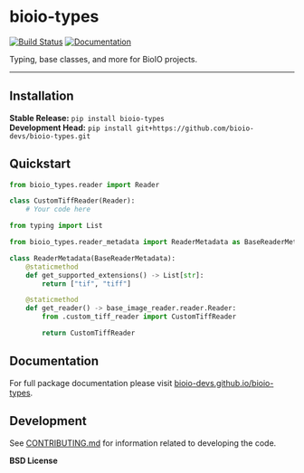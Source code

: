 # bioio-types

[![Build Status](https://github.com/bioio-devs/bioio-types/workflows/CI/badge.svg)](https://github.com/bioio-devs/bioio-types/actions)
[![Documentation](https://github.com/bioio-devs/bioio-types/workflows/Documentation/badge.svg)](https://bioio-devs.github.io/bioio-types)

Typing, base classes, and more for BioIO projects.

---

## Installation

**Stable Release:** `pip install bioio-types`<br>
**Development Head:** `pip install git+https://github.com/bioio-devs/bioio-types.git`

## Quickstart

```python
from bioio_types.reader import Reader

class CustomTiffReader(Reader):
    # Your code here
```

```python
from typing import List

from bioio_types.reader_metadata import ReaderMetadata as BaseReaderMetadata

class ReaderMetadata(BaseReaderMetadata):
    @staticmethod
    def get_supported_extensions() -> List[str]:
        return ["tif", "tiff"]

    @staticmethod
    def get_reader() -> base_image_reader.reader.Reader:
        from .custom_tiff_reader import CustomTiffReader

        return CustomTiffReader
```

## Documentation

For full package documentation please visit [bioio-devs.github.io/bioio-types](https://bioio-devs.github.io/bioio-types).

## Development

See [CONTRIBUTING.md](CONTRIBUTING.md) for information related to developing the code.

**BSD License**
